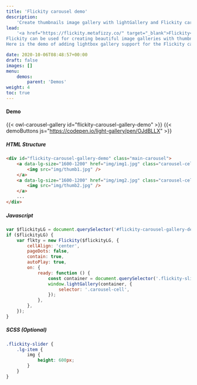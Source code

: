 ```yaml
---
title: 'Flickity carousel demo'
description:
    'Create thumbnails image gallery with lightGallery and Flickity carousel'
lead:
    '<a href="https://flickity.metafizzy.co/" target="_blank">Flickity</a> makes carousels, galleries, & sliders that feel lively and effortless.
Flickity can be used for creating beautiful image galleries with thumbnails.
Here is the demo of adding lightbox gallery support for the Flickity carousel.'

date: 2020-10-06T08:48:57+00:00
draft: false
images: []
menu:
    demos:
        parent: 'Demos'
weight: 4
toc: true
---
```




#### Demo

{{< owl-carousel-gallery id="flickity-carousel-gallery-demo" >}}
{{< demoButtons js="https://codepen.io/light-gallery/pen/OJdBLLX" >}}

##### HTML Structure

```html
<div id="flickity-carousel-gallery-demo" class="main-carousel">
    <a data-lg-size="1600-1200" href="img/img1.jpg" class="carousel-cell">
        <img src="img/thumb1.jpg" />
    </a>
    <a data-lg-size="1600-1200" href="img/img2.jpg" class="carousel-cell">
        <img src="img/thumb2.jpg" />
    </a>
    ...
</div>
```

##### Javascript

```js
var $flickityLG = document.querySelector('#flickity-carousel-gallery-demo');
if ($flickityLG) {
    var flkty = new Flickity($flickityLG, {
        cellAlign: 'center',
        pageDots: false,
        contain: true,
        autoPlay: true,
        on: {
            ready: function () {
                const container = document.querySelector('.flickity-slider');
                window.lightGallery(container, {
                    selector: '.carousel-cell',
                });
            },
        },
    });
}

```

##### SCSS (Optional)

```css
.flickity-slider {
    .lg-item {
        img {
            height: 600px;
        }
    }
}
```

